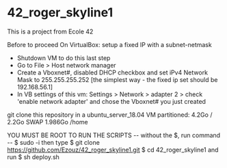 # 42_roger_skyline1
This is a project from Ecole 42

Before to proceed
On VirtualBox: setup a fixed IP with a subnet-netmask

- Shutdown VM to do this last step
- Go to File > Host network manager
- Create a Vboxnet#, disabled DHCP checkbox and set iPv4 Network Mask to 255.255.255.252
[the simplest way - the fixed ip set should be 192.168.56.1]
- In VB settings of this vm: Settings > Network > adapter 2 > check 'enable network adapter' and chose the Vboxnet# you just created

git clone this repository in a ubuntu_server_18.04 VM
partitioned:
4.2Go /
2.2Go SWAP
1.986Go /home

YOU MUST BE ROOT TO RUN THE SCRIPTS
-- without the $, run command --
$ sudo -i
then type
$ git clone https://github.com/Ezouz/42_roger_skyline1.git
$ cd 42_roger_skyline1
and run
$ sh deploy.sh
